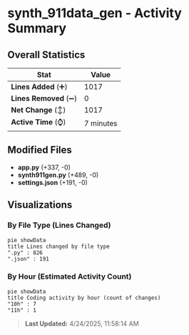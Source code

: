# synth_911data_gen - Activity Summary 

## Overall Statistics

| Stat                   | Value                                                             |
| ---------------------- | ----------------------------------------------------------------- |
| **Lines Added** (➕)   | 1017                                          |
| **Lines Removed** (➖) | 0                                        |
| **Net Change** (↕)    | 1017                |
| **Active Time** (⌚)   | 7 minutes |


## Modified Files
- **app.py** (+337, -0)
- **synth911gen.py** (+489, -0)
- **settings.json** (+191, -0)

## Visualizations

### By File Type (Lines Changed)

```mermaid
pie showData
title Lines changed by file type
".py" : 826
".json" : 191
```

### By Hour (Estimated Activity Count)

```mermaid
pie showData
title Coding activity by hour (count of changes)
"10h" : 7
"11h" : 1
```


> **Last Updated:** 4/24/2025, 11:58:14 AM
